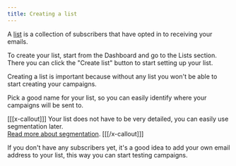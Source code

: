 ```yaml
---
title: Creating a list
---
```


A [list](/docs/self-hosted/v7/using-mailcoach/email-lists/what-is-a-list) is a collection of subscribers that have opted in to receiving your emails.

To create your list, start from the Dashboard and go to the Lists section. There you can click the "Create list" button to start setting up your list.

Creating a list is important because without any list you won't be able to start creating your campaigns.

<!-- @todo: Screenshot -->

Pick a good name for your list, so you can easily identify where your campaigns will be sent to.

[[[x-callout]]]
Your list does not have to be very detailed, you can easily use segmentation later.  
[Read more about segmentation](/docs/self-hosted/v7/using-mailcoach/email-lists/segmentation-tags).
[[[/x-callout]]]

If you don't have any subscribers yet, it's a good idea to add your own email address to your list, this way you can start testing campaigns.
